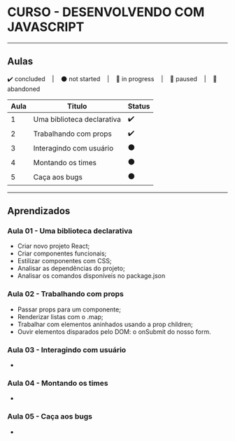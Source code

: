 # CURSO - DESENVOLVENDO COM JAVASCRIPT

---

## Aulas
<p>
  ✔️ concluded &nbsp;&nbsp;&nbsp;|&nbsp;&nbsp;&nbsp;
  ⚫ not started &nbsp;&nbsp;&nbsp;|&nbsp;&nbsp;&nbsp;
  🔵 in progress &nbsp;&nbsp;&nbsp;|&nbsp;&nbsp;&nbsp;
  🔶 paused &nbsp;&nbsp;&nbsp;|&nbsp;&nbsp;&nbsp;
  🔴 abandoned 
</p>

| Aula | Titulo | Status |
| --- | --- | --- |
| 1 | Uma biblioteca declarativa | ✔️ |
| 2 | Trabalhando com props | ✔️ |
| 3 | Interagindo com usuário | ⚫ |
| 4 | Montando os times | ⚫ |
| 5 | Caça aos bugs | ⚫ |

---

## Aprendizados

### Aula 01 - Uma biblioteca declarativa
<ul>
  <li>Criar novo projeto React;</li>
  <li>Criar componentes funcionais;</li>
  <li>Estilizar componentes com CSS;</li>
  <li>Analisar as dependências do projeto;</li>
  <li>Analisar os comandos disponíveis no package.json</li>
</ul>

### Aula 02 - Trabalhando com props
<ul>
  <li>Passar props para um componente;</li>
  <li>Renderizar listas com o .map;</li>
  <li>Trabalhar com elementos aninhados usando a prop children;</li>
  <li>Ouvir elementos disparados pelo DOM: o onSubmit do nosso form.</li>
</ul>


### Aula 03 - Interagindo com usuário
<ul>
  <li></li>
</ul>


### Aula 04 - Montando os times
<ul>
  <li></li>
</ul>


### Aula 05 - Caça aos bugs
<ul>
  <li></li>
</ul>
